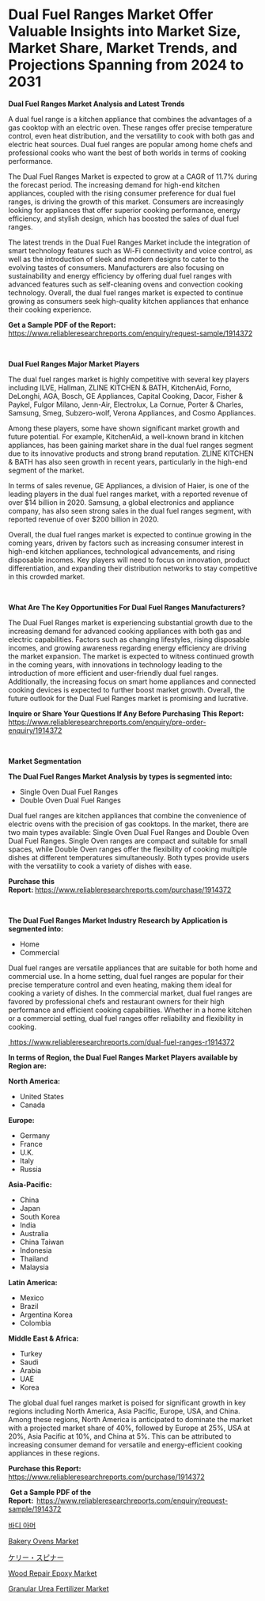 <p><h1>Dual Fuel Ranges Market Offer Valuable Insights into Market Size, Market Share, Market Trends, and Projections Spanning from 2024 to 2031</h1></p><p><strong>Dual Fuel Ranges Market Analysis and Latest Trends</strong></p>
<p><p>A dual fuel range is a kitchen appliance that combines the advantages of a gas cooktop with an electric oven. These ranges offer precise temperature control, even heat distribution, and the versatility to cook with both gas and electric heat sources. Dual fuel ranges are popular among home chefs and professional cooks who want the best of both worlds in terms of cooking performance.</p><p>The Dual Fuel Ranges Market is expected to grow at a CAGR of 11.7% during the forecast period. The increasing demand for high-end kitchen appliances, coupled with the rising consumer preference for dual fuel ranges, is driving the growth of this market. Consumers are increasingly looking for appliances that offer superior cooking performance, energy efficiency, and stylish design, which has boosted the sales of dual fuel ranges.</p><p>The latest trends in the Dual Fuel Ranges Market include the integration of smart technology features such as Wi-Fi connectivity and voice control, as well as the introduction of sleek and modern designs to cater to the evolving tastes of consumers. Manufacturers are also focusing on sustainability and energy efficiency by offering dual fuel ranges with advanced features such as self-cleaning ovens and convection cooking technology. Overall, the dual fuel ranges market is expected to continue growing as consumers seek high-quality kitchen appliances that enhance their cooking experience.</p></p>
<p><strong>Get a Sample PDF of the Report:&nbsp;</strong> <a href="https://www.reliableresearchreports.com/enquiry/request-sample/1914372">https://www.reliableresearchreports.com/enquiry/request-sample/1914372</a></p>
<p>&nbsp;</p>
<p><strong>Dual Fuel Ranges Major Market Players</strong></p>
<p><p>The dual fuel ranges market is highly competitive with several key players including ILVE, Hallman, ZLINE KITCHEN & BATH, KitchenAid, Forno, DeLonghi, AGA, Bosch, GE Appliances, Capital Cooking, Dacor, Fisher & Paykel, Fulgor Milano, Jenn-Air, Electrolux, La Cornue, Porter & Charles, Samsung, Smeg, Subzero-wolf, Verona Appliances, and Cosmo Appliances.</p><p>Among these players, some have shown significant market growth and future potential. For example, KitchenAid, a well-known brand in kitchen appliances, has been gaining market share in the dual fuel ranges segment due to its innovative products and strong brand reputation. ZLINE KITCHEN & BATH has also seen growth in recent years, particularly in the high-end segment of the market.</p><p>In terms of sales revenue, GE Appliances, a division of Haier, is one of the leading players in the dual fuel ranges market, with a reported revenue of over $14 billion in 2020. Samsung, a global electronics and appliance company, has also seen strong sales in the dual fuel ranges segment, with reported revenue of over $200 billion in 2020.</p><p>Overall, the dual fuel ranges market is expected to continue growing in the coming years, driven by factors such as increasing consumer interest in high-end kitchen appliances, technological advancements, and rising disposable incomes. Key players will need to focus on innovation, product differentiation, and expanding their distribution networks to stay competitive in this crowded market.</p></p>
<p>&nbsp;</p>
<p><strong>What Are The Key Opportunities For Dual Fuel Ranges Manufacturers?</strong></p>
<p><p>The Dual Fuel Ranges market is experiencing substantial growth due to the increasing demand for advanced cooking appliances with both gas and electric capabilities. Factors such as changing lifestyles, rising disposable incomes, and growing awareness regarding energy efficiency are driving the market expansion. The market is expected to witness continued growth in the coming years, with innovations in technology leading to the introduction of more efficient and user-friendly dual fuel ranges. Additionally, the increasing focus on smart home appliances and connected cooking devices is expected to further boost market growth. Overall, the future outlook for the Dual Fuel Ranges market is promising and lucrative.</p></p>
<p><strong>Inquire or Share Your Questions If Any Before Purchasing This Report:</strong> <a href="https://www.reliableresearchreports.com/enquiry/pre-order-enquiry/1914372">https://www.reliableresearchreports.com/enquiry/pre-order-enquiry/1914372</a></p>
<p>&nbsp;</p>
<p><strong>Market Segmentation</strong></p>
<p><strong>The Dual Fuel Ranges Market Analysis by types is segmented into:</strong></p>
<p><ul><li>Single Oven Dual Fuel Ranges</li><li>Double Oven Dual Fuel Ranges</li></ul></p>
<p><p>Dual fuel ranges are kitchen appliances that combine the convenience of electric ovens with the precision of gas cooktops. In the market, there are two main types available: Single Oven Dual Fuel Ranges and Double Oven Dual Fuel Ranges. Single Oven ranges are compact and suitable for small spaces, while Double Oven ranges offer the flexibility of cooking multiple dishes at different temperatures simultaneously. Both types provide users with the versatility to cook a variety of dishes with ease.</p></p>
<p><strong>Purchase this Report:&nbsp;</strong><a href="https://www.reliableresearchreports.com/purchase/1914372">https://www.reliableresearchreports.com/purchase/1914372</a></p>
<p>&nbsp;</p>
<p><strong>The Dual Fuel Ranges Market Industry Research by Application is segmented into:</strong></p>
<p><ul><li>Home</li><li>Commercial</li></ul></p>
<p><p>Dual fuel ranges are versatile appliances that are suitable for both home and commercial use. In a home setting, dual fuel ranges are popular for their precise temperature control and even heating, making them ideal for cooking a variety of dishes. In the commercial market, dual fuel ranges are favored by professional chefs and restaurant owners for their high performance and efficient cooking capabilities. Whether in a home kitchen or a commercial setting, dual fuel ranges offer reliability and flexibility in cooking.</p></p>
<p><a href="https://www.reliableresearchreports.com/dual-fuel-ranges-r1914372">&nbsp;https://www.reliableresearchreports.com/dual-fuel-ranges-r1914372</a></p>
<p><strong>In terms of Region, the Dual Fuel Ranges Market Players available by Region are:</strong></p>
<p>
    <p> <strong> North America: </strong>
        <ul>
            <li>United States</li>
            <li>Canada</li>
        </ul>
        </p> 
    <p> <strong> Europe: </strong>
        <ul>
            <li>Germany</li>
            <li>France</li>
            <li>U.K.</li>
            <li>Italy</li>
            <li>Russia</li>
        </ul>
        </p> 
    <p> <strong> Asia-Pacific: </strong>
        <ul>
            <li>China</li>
            <li>Japan</li>
            <li>South Korea</li>
            <li>India</li>
            <li>Australia</li>
            <li>China Taiwan</li>
            <li>Indonesia</li>
            <li>Thailand</li>
            <li>Malaysia</li>
        </ul>
        </p> 
    <p> <strong> Latin America: </strong>
        <ul>
            <li>Mexico</li>
            <li>Brazil</li>
            <li>Argentina Korea</li>
            <li>Colombia</li>
        </ul>
        </p> 
    <p> <strong> Middle East & Africa: </strong>
        <ul>
            <li>Turkey</li>
            <li>Saudi</li>
            <li>Arabia</li>
            <li>UAE</li>
            <li>Korea</li>
        </ul>
    </p>
    </p>
<p><p>The global dual fuel ranges market is poised for significant growth in key regions including North America, Asia Pacific, Europe, USA, and China. Among these regions, North America is anticipated to dominate the market with a projected market share of 40%, followed by Europe at 25%, USA at 20%, Asia Pacific at 10%, and China at 5%. This can be attributed to increasing consumer demand for versatile and energy-efficient cooking appliances in these regions.</p></p>
<p><strong>Purchase this Report: </strong><a href="https://www.reliableresearchreports.com/purchase/1914372">https://www.reliableresearchreports.com/purchase/1914372</a></p>
<p>&nbsp;<strong>Get a Sample PDF of the Report:&nbsp;&nbsp;</strong><a href="https://www.reliableresearchreports.com/enquiry/request-sample/1914372">https://www.reliableresearchreports.com/enquiry/request-sample/1914372</a></p>
<p><strong></strong></p>
<p><p><a href="https://github.com/vsn7qpua81q/Market-Research-Report-List-1/blob/main/173570630486.md">바디 아머</a></p><p><a href="https://github.com/RichRobinson5/Market-Research-Report-List-4/blob/main/bakery-ovens-market.md">Bakery Ovens Market</a></p><p><a href="https://github.com/ReyesKohler20231/Market-Research-Report-List-1/blob/main/509573033179.md">ケリー・スピナー</a></p><p><a href="https://issuu.com/reportprime-2/docs/wood-repair-epoxy-market-size-2030.pptx">Wood Repair Epoxy Market</a></p><p><a href="https://issuu.com/reportprime-2/docs/granular-urea-fertilizer-market-size-2030.pptx">Granular Urea Fertilizer Market</a></p></p>